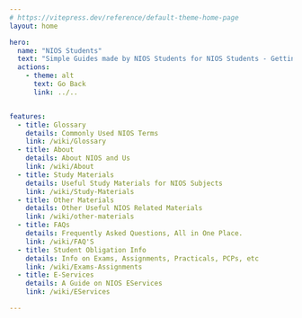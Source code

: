 ```yaml
---
# https://vitepress.dev/reference/default-theme-home-page
layout: home

hero:
  name: "NIOS Students"
  text: "Simple Guides made by NIOS Students for NIOS Students - Getting Started"
  actions:
    - theme: alt
      text: Go Back
      link: ../..


features:
  - title: Glossary
    details: Commonly Used NIOS Terms
    link: /wiki/Glossary
  - title: About
    details: About NIOS and Us
    link: /wiki/About
  - title: Study Materials
    details: Useful Study Materials for NIOS Subjects
    link: /wiki/Study-Materials
  - title: Other Materials
    details: Other Useful NIOS Related Materials
    link: /wiki/other-materials
  - title: FAQs
    details: Frequently Asked Questions, All in One Place.
    link: /wiki/FAQ'S
  - title: Student Obligation Info
    details: Info on Exams, Assignments, Practicals, PCPs, etc
    link: /wiki/Exams-Assignments
  - title: E-Services
    details: A Guide on NIOS EServices
    link: /wiki/EServices

---
```

